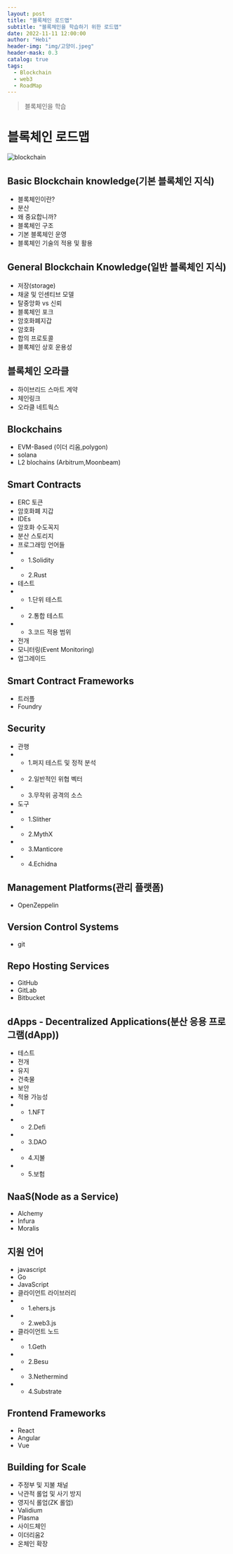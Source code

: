 ```yaml
---
layout: post
title: "블록체인 로드맵"
subtitle: "블록체인을 학습하기 위한 로드맵"
date: 2022-11-11 12:00:00
author: "Hebi"
header-img: "img/고양이.jpeg"
header-mask: 0.3
catalog: true
tags:
  - Blockchain
  - web3
  - RoadMap
---
```


> 블록체인을 학습

# 블록체인 로드맵

![blockchain](https://user-images.githubusercontent.com/88940298/192426720-25f7e661-cc1a-47cc-9789-bb071739fd62.png)

## Basic Blockchain knowledge(기본 블록체인 지식)

- 블록체인이란?
- 분산
- 왜 중요합니까?
- 블록체인 구조
- 기본 블록체인 운영
- 블록체인 기술의 적용 및 활용

## General Blockchain Knowledge(일반 블록체인 지식)

- 저장(storage)
- 채굴 및 인센티브 모델
- 탈중앙화 vs 신뢰
- 블록체인 포크
- 암호화폐지갑
- 암호화
- 합의 프로토콜
- 블록체인 상호 운용성

## 블록체인 오라클

- 하이브리드 스마트 계약
- 체인링크
- 오라클 네트웍스

## Blockchains

- EVM-Based (이더 리움,polygon)
- solana
- L2 blochains (Arbitrum,Moonbeam)

## Smart Contracts

- ERC 토큰
- 암호화폐 지갑
- IDEs
- 암호화 수도꼭지
- 분산 스토리지
- 프로그래밍 언어들
- - 1.Solidity
- - 2.Rust
- 테스트
- - 1.단위 테스트
- - 2.통합 테스트
- - 3.코드 적용 범위
- 전개
- 모니터링(Event Monitoring)
- 업그레이드

## Smart Contract Frameworks

- 트러플
- Foundry

## Security

- 관행
- - 1.퍼지 테스트 및 정적 분석
- - 2.일반적인 위협 벡터
- - 3.무작위 공격의 소스
- 도구
- - 1.Slither
- - 2.MythX
- - 3.Manticore
- - 4.Echidna

## Management Platforms(관리 플랫폼)

- OpenZeppelin

## Version Control Systems

- git

## Repo Hosting Services

- GitHub
- GitLab
- Bitbucket

## dApps - Decentralized Applications(분산 응용 프로그램(dApp))

- 테스트
- 전개
- 유지
- 건축물
- 보안
- 적용 가능성
- - 1.NFT
- - 2.Defi
- - 3.DAO
- - 4.지불
- - 5.보험

## NaaS(Node as a Service)

- Alchemy
- Infura
- Moralis

## 지원 언어

- javascript
- Go
- JavaScript
- 클라이언트 라이브러리
- - 1.ehers.js
- - 2.web3.js
- 클라이언트 노드
- - 1.Geth
- - 2.Besu
- - 3.Nethermind
- - 4.Substrate

## Frontend Frameworks

- React
- Angular
- Vue

## Building for Scale

- 주정부 및 지불 채널
- 낙관적 롤업 및 사기 방지
- 영지식 롤업(ZK 롤업)
- Validium
- Plasma
- 사이드체인
- 이더리움2
- 온체인 확장
